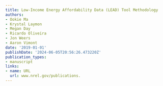 ```yaml
---
title: Low-Income Energy Affordability Data (LEAD) Tool Methodology
authors:
- Ookie Ma
- Krystal Laymon
- Megan Day
- Ricardo Oliveira
- Jon Weers
- Aaron Vimont
date: '2019-01-01'
publishDate: '2024-06-05T20:56:26.473220Z'
publication_types:
- manuscript
links:
- name: URL
  url: www.nrel.gov/publications.
---
```

